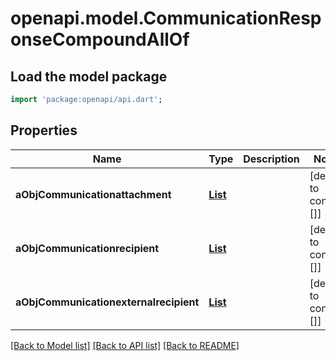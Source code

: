 # openapi.model.CommunicationResponseCompoundAllOf

## Load the model package
```dart
import 'package:openapi/api.dart';
```

## Properties
Name | Type | Description | Notes
------------ | ------------- | ------------- | -------------
**aObjCommunicationattachment** | [**List<CommunicationattachmentResponseCompound>**](CommunicationattachmentResponseCompound.md) |  | [default to const []]
**aObjCommunicationrecipient** | [**List<CommunicationrecipientResponseCompound>**](CommunicationrecipientResponseCompound.md) |  | [default to const []]
**aObjCommunicationexternalrecipient** | [**List<CommunicationexternalrecipientResponseCompound>**](CommunicationexternalrecipientResponseCompound.md) |  | [default to const []]

[[Back to Model list]](../README.md#documentation-for-models) [[Back to API list]](../README.md#documentation-for-api-endpoints) [[Back to README]](../README.md)


